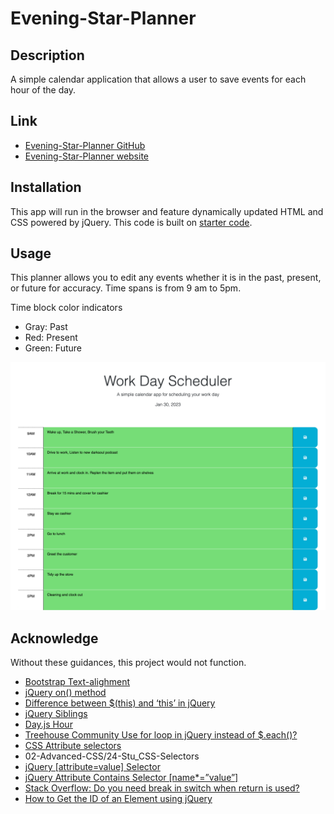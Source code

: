 # Evening-Star-Planner

## Description
A simple calendar application that allows a user to save events for each hour of the day.

## Link
* [Evening-Star-Planner GitHub](https://github.com/JeanSuw/evening-star-planner)
* [Evening-Star-Planner website](https://jeansuw.github.io/evening-star-planner/)

## Installation
This app will run in the browser and feature dynamically updated HTML and CSS powered by jQuery. This code is built on [starter code](https://github.com/coding-boot-camp/crispy-octo-meme).

## Usage
This planner allows you to edit any events whether it is in the past, present, or future for accuracy. Time spans is from 9 am to 5pm.

Time block color indicators
* Gray: Past
* Red: Present
* Green: Future

![WebsiteScreenshot](./Develop/Evening-Star-Planner.png)
## Acknowledge
Without these guidances, this project would not function.

* [Bootstrap Text-alighment](https://getbootstrap.com/docs/5.3/components/card/#text-alignment)
* [jQuery on() method](https://www.w3schools.com/jquery/event_on.asp)
* [Difference between $(this) and ‘this’ in jQuery](https://www.geeksforgeeks.org/difference-between-this-and-this-in-jquery/)
* [jQuery Siblings](https://www.w3schools.com/jquery/traversing_siblings.asp)
* [Day.js Hour](https://day.js.org/docs/en/get-set/hour)
* [Treehouse Community Use for loop in jQuery instead of $.each()?](https://teamtreehouse.com/community/use-for-loop-in-jquery-instead-of-each)
* [CSS Attribute selectors](https://developer.mozilla.org/en-US/docs/Web/CSS/Attribute_selectors)
* 02-Advanced-CSS/24-Stu_CSS-Selectors
* [jQuery [attribute=value] Selector](https://www.w3schools.com/jquery/sel_attribute_equal_value.asp)
* [jQuery Attribute Contains Selector [name*=”value”]](https://api.jquery.com/attribute-contains-selector/)
* [Stack Overflow: Do you need break in switch when return is used?](https://stackoverflow.com/questions/6330114/do-you-need-break-in-switch-when-return-is-used#:~:text=Yes%2C%20you%20can%20use%20return,return%20ends%20the%20function%20execution.)
* [How to Get the ID of an Element using jQuery](https://www.tutorialrepublic.com/faq/how-to-get-the-id-of-an-element-using-jquery.php)